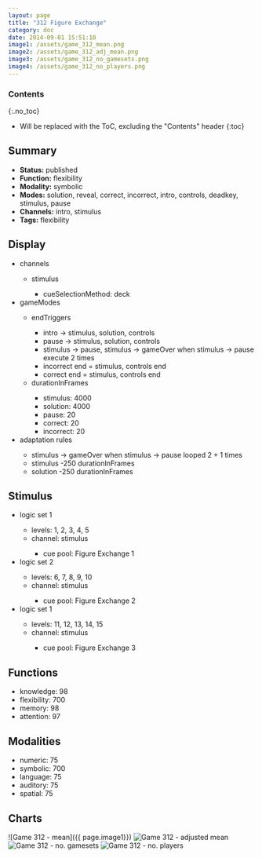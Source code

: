 ```yaml
---
layout: page
title: "312 Figure Exchange"
category: doc
date: 2014-09-01 15:51:10
image1: /assets/game_312_mean.png
image2: /assets/game_312_adj_mean.png
image3: /assets/game_312_no_gamesets.png
image4: /assets/game_312_no_players.png
---
```


### Contents
{:.no_toc}

* Will be replaced with the ToC, excluding the "Contents" header
{:toc}

## Summary
<p>
<ul>
<li><strong>Status:</strong> published</li>
<li><strong>Function:</strong> flexibility</li>
<li><strong>Modality:</strong> symbolic</li>
<li><strong>Modes:</strong> solution, reveal, correct, incorrect, intro, controls, deadkey, stimulus, pause</li>
<li><strong>Channels:</strong> intro, stimulus</li>
<li><strong>Tags:</strong> flexibility</li>
</ul>
</p>

## Display
<p>
<ul>
<li>channels</li>
<ul>
<li>stimulus</li>
<ul>
<li>cueSelectionMethod: deck</li>
</ul>
</ul>
<li>gameModes</li>
<ul>
<li>endTriggers</li>
<ul>
<li>intro -> stimulus, solution, controls</li>
<li>pause -> stimulus, solution, controls</li>
<li>stimulus -> pause, stimulus -> gameOver when stimulus -> pause execute 2 times</li>
<li>incorrect end = stimulus, controls end</li>
<li>correct end = stimulus, controls end</li>
</ul>
<li>durationInFrames</li>
<ul>
<li>stimulus: 4000</li>
<li>solution: 4000</li>
<li>pause: 20</li>
<li>correct: 20</li>
<li>incorrect: 20</li>
</ul>
</ul>
<li>adaptation rules</li>
<ul>
<li>stimulus -> gameOver when stimulus -> pause looped 2 + 1 times</li>
<li>stimulus -250 durationInFrames</li>
<li>solution -250 durationInFrames</li>
</ul>
</ul>
</p>

## Stimulus
<p>
<ul>
<li>logic set 1</li>
<ul>
<li>levels: 1, 2, 3, 4, 5</li>
<li>channel: stimulus</li>
<ul><li>cue pool: Figure Exchange 1</li></ul>
</ul>
<li>logic set 2</li>
<ul>
<li>levels: 6, 7, 8, 9, 10</li>
<li>channel: stimulus</li>
<ul><li>cue pool: Figure Exchange 2</li></ul>
</ul>
<li>logic set 1</li>
<ul>
<li>levels: 11, 12, 13, 14, 15</li>
<li>channel: stimulus</li>
<ul><li>cue pool: Figure Exchange 3</li></ul>
</ul>
</ul>
</p>

## Functions
<p>
<ul>
<li>knowledge: 98</li>
<li>flexibility: 700</li>
<li>memory: 98</li>
<li>attention: 97</li>
</ul>
</p>

## Modalities
<p>
<ul>
<li>numeric: 75</li>
<li>symbolic: 700</li>
<li>language: 75</li>
<li>auditory: 75</li>
<li>spatial: 75</li>
</ul>
</p>

## Charts
![Game 312 - mean]({{ page.image1}})
![Game 312 - adjusted mean]({{page.image2}})
![Game 312 - no. gamesets]({{page.image3}})
![Game 312 - no. players]({{page.image4}})









